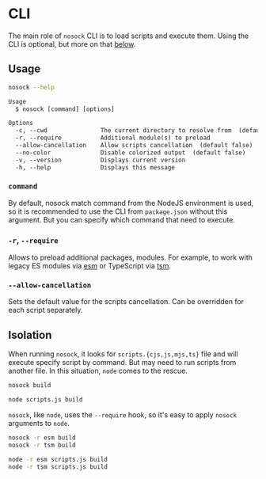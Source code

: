 # CLI

The main role of `nosock` CLI is to load scripts and execute them. Using the CLI is optional, but more on that [below](#isolation).

## Usage

```sh
nosock --help
```

```txt
Usage
  $ nosock [command] [options]

Options
  -c, --cwd               The current directory to resolve from  (default .)
  -r, --require           Additional module(s) to preload
  --allow-cancellation    Allow scripts cancellation  (default false)
  --no-color              Disable colorized output  (default false)
  -v, --version           Displays current version
  -h, --help              Displays this message
```

### `command`

By default, nosock match command from the NodeJS environment is used, so it is recommended to use the CLI from `package.json` without this argument. But you can specify which command that need to execute.

### `-r`, `--require`

Allows to preload additional packages, modules. For example, to work with legacy ES modules via [esm](https://github.com/standard-things/esm) or TypeScript via [tsm](https://github.com/lukeed/tsm).

### `--allow-cancellation`

Sets the default value for the scripts cancellation. Can be overridden for each script separately.

## Isolation

When running `nosock`, it looks for `scripts.{cjs,js,mjs,ts}` file and will execute specify script by command. But may need to run scripts from another file. In this situation, `node` comes to the rescue.

```sh
nosock build
```

```sh
node scripts.js build
```

`nosock`, like `node`, uses the `--require` hook, so it's easy to apply `nosock` arguments to `node`.

```sh
nosock -r esm build
nosock -r tsm build
```

```sh
node -r esm scripts.js build
node -r tsm scripts.js build
```
